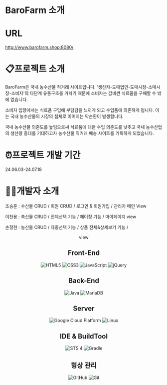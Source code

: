 # BaroFarm 소개




# URL
http://www.barofarm.shop:8080/





# 📋프로젝트 소개


BaroFarm은 국내 농수산물 직거래 사이트입니다. '생산자-도매법인-도매시장-소매시장-소비자'의 다단계 유통구조를 거치기 때문에 소비자는 값비싼 식료품을 구매할 수 밖에 없습니다. 


소비자 입장에서는 식료품 구입에 부담감을 느끼게 되고 수입품에 의존하게 됩니다. 이는 국내 농수산물의 시장의 침체로 이어지는 악순환이 발생합니다.


국내 농수산물 의존도를 높임으로써 식료품에 대한 수입 의존도를 낮추고 국내 농수산업의 생산량 증대를 기대하고자 농수산물 직거래 배송 사이트를 기획하게 되었습니다.



# ⏰프로젝트 개발 기간
24.06.03-24.07.18



# 💁‍♂️개발자 소개


조승훈 : 수산물 CRUD / 회원 CRUD / 로그인 & 회원가입 / 관리자 메인 View


이찬용 : 축산물 CRUD / 전체선택 기능 / 페이징 기능 / 마이페이지 view


손정현 : 농산물 CRUD / 다중선택 기능 / 상품 전체&상세보기 기능 / <header> <nav> view



# Front-End
![HTML5](https://img.shields.io/badge/html5-%23E34F26.svg?style=for-the-badge&logo=html5&logoColor=white)  ![CSS3](https://img.shields.io/badge/css3-%231572B6.svg?style=for-the-badge&logo=css3&logoColor=white)  ![JavaScript](https://img.shields.io/badge/javascript-%23323330.svg?style=for-the-badge&logo=javascript&logoColor=%23F7DF1E) ![jQuery](https://img.shields.io/badge/jquery-%230769AD.svg?style=for-the-badge&logo=jquery&logoColor=white)


# Back-End
![Java](https://img.shields.io/badge/java-%23ED8B00.svg?style=for-the-badge&logo=openjdk&logoColor=white)  ![MariaDB](https://img.shields.io/badge/MariaDB-003545?style=for-the-badge&logo=mariadb&logoColor=white)   


# Server
![Google Cloud Platform](https://img.shields.io/badge/GoogleCloud-%234285F4.svg?style=for-the-badge&logo=google-cloud&logoColor=white)  ![Linux](https://img.shields.io/badge/Linux-FCC624?style=for-the-badge&logo=linux&logoColor=black)  


# IDE & BuildTool
![STS 4](https://img.shields.io/badge/spring-%236DB33F.svg?style=for-the-badge&logo=spring&logoColor=white)  ![Gradle](https://img.shields.io/badge/Gradle-02303A.svg?style=for-the-badge&logo=Gradle&logoColor=white)


# 형상 관리
![GitHub](https://img.shields.io/badge/github-%23121011.svg?style=for-the-badge&logo=github&logoColor=white)  ![Git](https://img.shields.io/badge/git-%23F05033.svg?style=for-the-badge&logo=git&logoColor=white)
